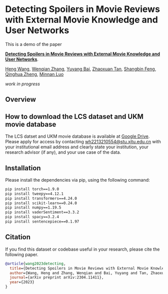 # Detecting Spoilers in Movie Reviews with External Movie Knowledge and User Networks

This is a demo of the paper

[**Detecting Spoilers in Movie Reviews with External Movie Knowledge and User Networks**][paper].

[Heng Wang](https://arthur-heng.github.io),
[Wenqian Zhang](https://Wenqian-Zhang.github.io),
[Yuyang Bai](https://leopoldwhite.github.io),
[Zhaoxuan Tan](https://zhaoxuan.info/), 
[Shangbin Feng](https://bunsenfeng.github.io/), 
[Qinghua Zheng](https://gr.xjtu.edu.cn/web/qhzheng), 
[Minnan Luo](https://scholar.google.com/citations?user=C3ujEF0AAAAJ&hl=en)

[paper]: https://arxiv.org/abs/2304.11411
*work in progress*

## Overview ##

## How to download the LCS dataset and UKM movie database ##
The LCS datset and UKM movie database is available at [Google Drive](https://drive.google.com/drive/folders/1By6_vmaOAaLnZGwrFCGb8UeP8eB2ae4L?usp=share_link).
Please apply for access by contacting wh2213210554@stu.xjtu.edu.cn with your institutional email address and clearly state your institution, your research advisor (if any), and your use case of the data.

## Installation ##
Please install the dependencies via pip, using the following command:

```bash
pip install torch==1.9.0
pip install tweepy==4.12.1
pip install transformers==4.24.0
pip install scikit-learn==0.24.0
pip install numpy==1.19.5
pip install vaderSentiment==3.3.2
pip install spacy==3.2.4
pip install sentencepiece==0.1.97
```
## Citation ##
If you find this dataset or codebase useful in your research, please cite the following paper.

```bibtex
@article{wang2023detecting,
  title={Detecting Spoilers in Movie Reviews with External Movie Knowledge and User Networks},
  author={Wang, Heng and Zhang, Wenqian and Bai, Yuyang and Tan, Zhaoxuan and Feng, Shangbin and Zheng, Qinghua and Luo, Minnan},
  journal={arXiv preprint arXiv:2304.11411},
  year={2023}
}
```
